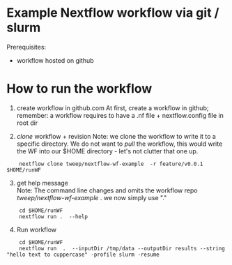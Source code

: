
Example Nextflow workflow via git / slurm 
== 

Prerequisites: 
 - workflow hosted on github 


How to run the workflow
==

1)  create workflow in github.com
    At first, create a workflow in github; remember: a workflow requires to have a .nf file + nextflow.config file in root dir

2) *clone*  workflow + revision
Note: we clone the workflow to write it to a specific directory. We do not want to *pull* the workflow, this would 
write the WF into our $HOME directory - let's not clutter that one up. 

```
    nextflow clone tweep/nextflow-wf-example  -r feature/v0.0.1   $HOME/runWF
```

3) get help message  
Note: The command line changes and omits the workflow repo *tweep/nextflow-wf-example* . we now simply use "." 
``` 
    cd $HOME/runWF 
    nextflow run .  --help
```

4) Run workflow 
```
    cd $HOME/runWF 
    nextflow run  .  --inputDir /tmp/data --outputDir results --string "hello text to cuppercase" -profile slurm -resume 
```


